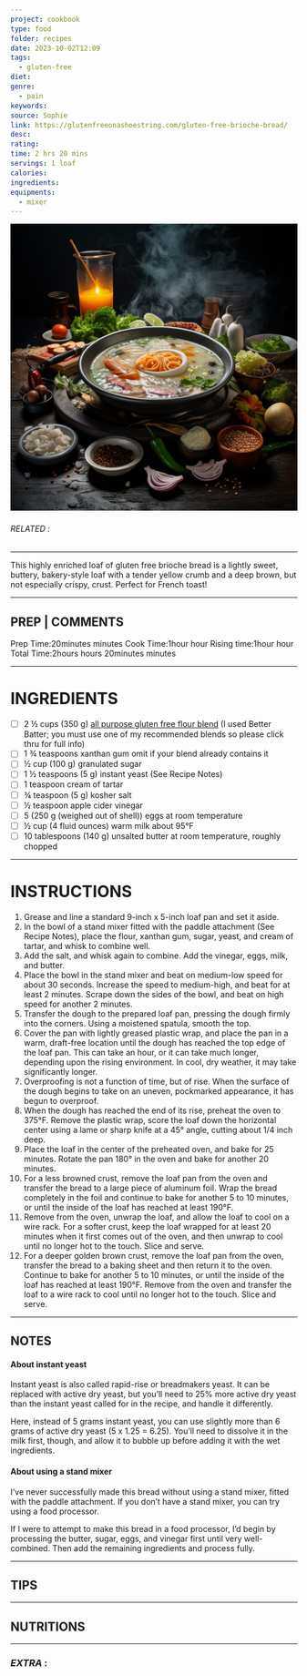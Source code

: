```yaml
---
project: cookbook
type: food
folder: recipes
date: 2023-10-02T12:09
tags:
  - gluten-free
diet: 
genre:
  - pain
keywords: 
source: Sophie
link: https://glutenfreeonashoestring.com/gluten-free-brioche-bread/
desc: 
rating: 
time: 2 hrs 20 mins
servings: 1 loaf
calories: 
ingredients: 
equipments:
  - mixer
---
```


![IMAGE](_default.png)

###### *RELATED* : 
---
This highly enriched loaf of gluten free brioche bread is a lightly sweet, buttery, bakery-style loaf with a tender yellow crumb and a deep brown, but not especially crispy, crust. Perfect for French toast!

---
## PREP | COMMENTS

Prep Time:20minutes minutes
Cook Time:1hour hour
Rising time:1hour hour
Total Time:2hours hours 20minutes minutes

---
# INGREDIENTS

- [ ] 2 ½ cups (350 g) [all purpose gluten free flour blend](https://glutenfreeonashoestring.com/all-purpose-gluten-free-flour-recipes/) (I used Better Batter; you must use one of my recommended blends so please click thru for full info)
- [ ] 1 ¾ teaspoons xanthan gum omit if your blend already contains it
- [ ] ½ cup (100 g) granulated sugar
- [ ] 1 ½ teaspoons (5 g) instant yeast (See Recipe Notes)
- [ ] 1 teaspoon cream of tartar
- [ ] ¾ teaspoon (5 g) kosher salt
- [ ] ½ teaspoon apple cider vinegar
- [ ] 5 (250 g (weighed out of shell)) eggs at room temperature
- [ ] ½ cup (4 fluid ounces) warm milk about 95°F
- [ ] 10 tablespoons (140 g) unsalted butter at room temperature, roughly chopped

---
# INSTRUCTIONS

1. Grease and line a standard 9-inch x 5-inch loaf pan and set it aside.
2. In the bowl of a stand mixer fitted with the paddle attachment (See Recipe Notes), place the flour, xanthan gum, sugar, yeast, and cream of tartar, and whisk to combine well.
3. Add the salt, and whisk again to combine. Add the vinegar, eggs, milk, and butter.
4. Place the bowl in the stand mixer and beat on medium-low speed for about 30 seconds. Increase the speed to medium-high, and beat for at least 2 minutes. Scrape down the sides of the bowl, and beat on high speed for another 2 minutes.
5. Transfer the dough to the prepared loaf pan, pressing the dough firmly into the corners. Using a moistened spatula, smooth the top.
6. Cover the pan with lightly greased plastic wrap, and place the pan in a warm, draft-free location until the dough has reached the top edge of the loaf pan. This can take an hour, or it can take much longer, depending upon the rising environment. In cool, dry weather, it may take significantly longer.
7. Overproofing is not a function of time, but of rise. When the surface of the dough begins to take on an uneven, pockmarked appearance, it has begun to overproof.
8. When the dough has reached the end of its rise, preheat the oven to 375°F. Remove the plastic wrap, score the loaf down the horizontal center using a lame or sharp knife at a 45° angle, cutting about 1/4 inch deep.
9. Place the loaf in the center of the preheated oven, and bake for 25 minutes. Rotate the pan 180° in the oven and bake for another 20 minutes.
10. For a less browned crust, remove the loaf pan from the oven and transfer the bread to a large piece of aluminum foil. Wrap the bread completely in the foil and continue to bake for another 5 to 10 minutes, or until the inside of the loaf has reached at least 190°F.
11. Remove from the oven, unwrap the loaf, and allow the loaf to cool on a wire rack. For a softer crust, keep the loaf wrapped for at least 20 minutes when it first comes out of the oven, and then unwrap to cool until no longer hot to the touch. Slice and serve.
12. For a deeper golden brown crust, remove the loaf pan from the oven, transfer the bread to a baking sheet and then return it to the oven. Continue to bake for another 5 to 10 minutes, or until the inside of the loaf has reached at least 190°F. Remove from the oven and transfer the loaf to a wire rack to cool until no longer hot to the touch. Slice and serve.

---
## NOTES

#### About instant yeast

Instant yeast is also called rapid-rise or breadmakers yeast. It can be replaced with active dry yeast, but you’ll need to 25% more active dry yeast than the instant yeast called for in the recipe, and handle it differently.

Here, instead of 5 grams instant yeast, you can use slightly more than 6 grams of active dry yeast (5 x 1.25 = 6.25). You’ll need to dissolve it in the milk first, though, and allow it to bubble up before adding it with the wet ingredients.

#### About using a stand mixer

I’ve never successfully made this bread without using a stand mixer, fitted with the paddle attachment. If you don’t have a stand mixer, you can try using a food processor.

If I were to attempt to make this bread in a food processor, I’d begin by processing the butter, sugar, eggs, and vinegar first until very well-combined. Then add the remaining ingredients and process fully.

---
## TIPS



---
## NUTRITIONS



---
### *EXTRA* :



